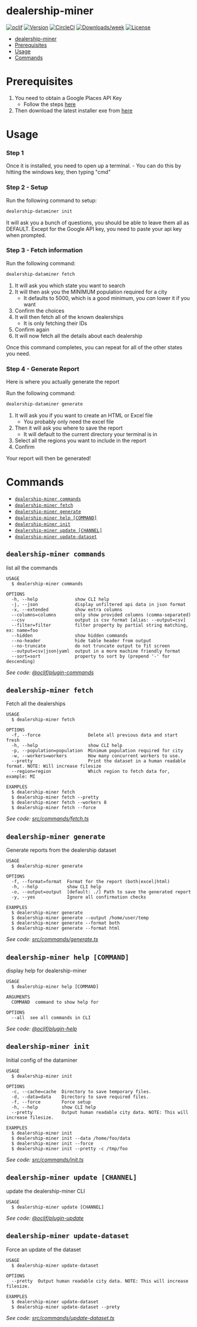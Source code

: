# dealership-miner

[![oclif](https://img.shields.io/badge/cli-oclif-brightgreen.svg)](https://oclif.io)
[![Version](https://img.shields.io/npm/v/dealership-miner.svg)](https://npmjs.org/package/dealership-miner)
[![CircleCI](https://circleci.com/gh/jordond/dealership-miner/tree/master.svg?style=shield)](https://circleci.com/gh/jordond/dealership-miner/tree/master)
[![Downloads/week](https://img.shields.io/npm/dw/dealership-miner.svg)](https://npmjs.org/package/dealership-miner)
[![License](https://img.shields.io/npm/l/dealership-miner.svg)](https://github.com/jordond/dealership-miner/blob/master/package.json)

<!-- toc -->

-   [dealership-miner](#dealership-miner)
-   [Prerequisites](#prerequisites)
-   [Usage](#usage)
-   [Commands](#commands)
<!-- tocstop -->

# Prerequisites

1. You need to obtain a Google Places API Key
    - Follow the steps [here](https://developers.google.com/places/web-service/get-api-key)
1. Then download the latest installer exe from [here](https://github.com/jordond/dealership-miner/releases)

# Usage

### Step 1

Once it is installed, you need to open up a terminal. - You can do this by hitting the windows key, then typing "cmd"

### Step 2 - Setup

Run the following command to setup:

```bash
dealership-dataminer init
```

It will ask you a bunch of questions, you should be able to leave them all as DEFAULT. Except for the Google API key, you need to paste your api key when prompted.

### Step 3 - Fetch information

Run the following command:

```bash
dealership-dataminer fetch
```

1. It will ask you which state you want to search
1. It will then ask you the MINIMUM population required for a city
    - It defaults to 5000, which is a good minimum, you _can_ lower it if you want
1. Confirm the choices
1. It will then fetch all of the known dealerships
    - It is only fetching their IDs
1. Confirm again
1. It will now fetch all the details about each dealership

Once this command completes, you can repeat for all of the other states you need.

### Step 4 - Generate Report

Here is where you actually generate the report

Run the following command:

```bash
dealership-dataminer generate
```

1. It will ask you if you want to create an HTML or Excel file
    - You probably only need the excel file
1. Then it will ask you where to save the report
    - It will default to the current directory your terminal is in
1. Select all the regions you want to include in the report
1. Confirm

Your report will then be generated!

<!-- usagestop -->

# Commands

<!-- commands -->

-   [`dealership-miner commands`](#dealership-miner-commands)
-   [`dealership-miner fetch`](#dealership-miner-fetch)
-   [`dealership-miner generate`](#dealership-miner-generate)
-   [`dealership-miner help [COMMAND]`](#dealership-miner-help-command)
-   [`dealership-miner init`](#dealership-miner-init)
-   [`dealership-miner update [CHANNEL]`](#dealership-miner-update-channel)
-   [`dealership-miner update-dataset`](#dealership-miner-update-dataset)

## `dealership-miner commands`

list all the commands

```
USAGE
  $ dealership-miner commands

OPTIONS
  -h, --help              show CLI help
  -j, --json              display unfiltered api data in json format
  -x, --extended          show extra columns
  --columns=columns       only show provided columns (comma-separated)
  --csv                   output is csv format [alias: --output=csv]
  --filter=filter         filter property by partial string matching, ex: name=foo
  --hidden                show hidden commands
  --no-header             hide table header from output
  --no-truncate           do not truncate output to fit screen
  --output=csv|json|yaml  output in a more machine friendly format
  --sort=sort             property to sort by (prepend '-' for descending)
```

_See code: [@oclif/plugin-commands](https://github.com/oclif/plugin-commands/blob/v1.3.0/src/commands/commands.ts)_

## `dealership-miner fetch`

Fetch all the dealerships

```
USAGE
  $ dealership-miner fetch

OPTIONS
  -f, --force                  Delete all previous data and start fresh
  -h, --help                   show CLI help
  -p, --population=population  Minimum population required for city
  -w, --workers=workers        How many concurrent workers to use.
  --pretty                     Print the dataset in a human readable format. NOTE: Will increase filesize
  --region=region              Which region to fetch data for, example: MI

EXAMPLES
  $ dealership-miner fetch
  $ dealership-miner fetch --pretty
  $ dealership-miner fetch --workers 8
  $ dealership-miner fetch --force
```

_See code: [src/commands/fetch.ts](https://github.com/jordond/dealership-miner/blob/v1.0.1/src/commands/fetch.ts)_

## `dealership-miner generate`

Generate reports from the dealership dataset

```
USAGE
  $ dealership-miner generate

OPTIONS
  -f, --format=format  Format for the report (both|excel|html)
  -h, --help           show CLI help
  -o, --output=output  [default: ./] Path to save the generated report
  -y, --yes            Ignore all confirmation checks

EXAMPLES
  $ dealership-miner generate
  $ dealership-miner generate --output /home/user/temp
  $ dealership-miner generate --format both
  $ dealership-miner generate --format html
```

_See code: [src/commands/generate.ts](https://github.com/jordond/dealership-miner/blob/v1.0.1/src/commands/generate.ts)_

## `dealership-miner help [COMMAND]`

display help for dealership-miner

```
USAGE
  $ dealership-miner help [COMMAND]

ARGUMENTS
  COMMAND  command to show help for

OPTIONS
  --all  see all commands in CLI
```

_See code: [@oclif/plugin-help](https://github.com/oclif/plugin-help/blob/v3.2.0/src/commands/help.ts)_

## `dealership-miner init`

Initial config of the dataminer

```
USAGE
  $ dealership-miner init

OPTIONS
  -c, --cache=cache  Directory to save temporary files.
  -d, --data=data    Directory to save required files.
  -f, --force        Force setup
  -h, --help         show CLI help
  --pretty           Output human readable city data. NOTE: This will increase filesize.

EXAMPLES
  $ dealership-miner init
  $ dealership-miner init --data /home/foo/data
  $ dealership-miner init --force
  $ dealership-miner init --pretty -c /tmp/foo
```

_See code: [src/commands/init.ts](https://github.com/jordond/dealership-miner/blob/v1.0.1/src/commands/init.ts)_

## `dealership-miner update [CHANNEL]`

update the dealership-miner CLI

```
USAGE
  $ dealership-miner update [CHANNEL]
```

_See code: [@oclif/plugin-update](https://github.com/oclif/plugin-update/blob/v1.3.10/src/commands/update.ts)_

## `dealership-miner update-dataset`

Force an update of the dataset

```
USAGE
  $ dealership-miner update-dataset

OPTIONS
  --pretty  Output human readable city data. NOTE: This will increase filesize.

EXAMPLES
  $ dealership-miner update-dataset
  $ dealership-miner update-dataset --prety
```

_See code: [src/commands/update-dataset.ts](https://github.com/jordond/dealership-miner/blob/v1.0.1/src/commands/update-dataset.ts)_

<!-- commandsstop -->

```

```
